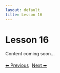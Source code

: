 ```yaml
---
layout: default
title: Lesson 16
---
```


# Lesson 16

Content coming soon...

<div style="margin-top: 20px;">
<a href="/docs/Intermediate/Lessons/lesson_15.md" style="margin-right: 10px;">⬅ Previous</a><a href="/docs/Intermediate/Lessons/lesson_17.md">Next ➡</a>
</div>

